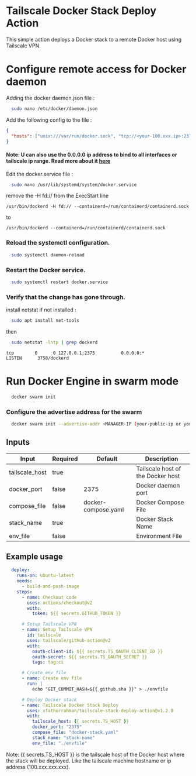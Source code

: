 # Tailscale Docker Stack Deploy Action

This simple action deploys a Docker stack to a remote Docker host using Tailscale VPN.

# Configure remote access for Docker daemon

Adding the docker daemon.json file :
```bash
  sudo nano /etc/docker/daemon.json
```

Add the following config to the file :
```json
{
  "hosts": ["unix:///var/run/docker.sock", "tcp://<your-100.xxx.ip>:2375"]
}
```

#### Note: U can also use the 0.0.0.0 ip address to bind to all interfaces or tailscale ip range. Read more about it [here](https://docs.docker.com/engine/daemon/remote-access/)

Edit the docker.service file :

```bash
  sudo nano /usr/lib/systemd/system/docker.service
```

remove the -H fd:// from the ExecStart line

```
/usr/bin/dockerd -H fd:// --containerd=/run/containerd/containerd.sock
```

to

```
/usr/bin/dockerd --containerd=/run/containerd/containerd.sock
```

### Reload the systemctl configuration.

```bash
  sudo systemctl daemon-reload
```

### Restart the Docker service.

```bash
  sudo systemctl restart docker.service
```

### Verify that the change has gone through.

install netstat if not installed :
```bash
  sudo apt install net-tools
```

then
    
```bash
  sudo netstat -lntp | grep dockerd
```
```
tcp        0      0 127.0.0.1:2375          0.0.0.0:*               LISTEN      3758/dockerd
```

# Run Docker Engine in swarm mode

```bash
  docker swarm init
```

### Configure the advertise address for the swarm

```bash
  docker swarm init --advertise-addr <MANAGER-IP (your-public-ip or your-private-ip)>
```

## Inputs

| Input          | Required | Default               | Description                          |
|----------------|----------|-----------------------|--------------------------------------|
| tailscale_host | true     |                       | Tailscale host of the Docker host    |
| docker_port    | false    | 2375                  | Docker daemon port                   |
| compose_file   | false    | docker-compose.yaml   | Docker Compose File                  |
| stack_name     | true     |                       | Docker Stack Name                    |
| env_file       | false    |                       | Environment File                     |

## Example usage

```yaml
  deploy:
    runs-on: ubuntu-latest
    needs:
      - build-and-push-image
    steps:
      - name: Checkout code
        uses: actions/checkout@v2
        with:
          token: ${{ secrets.GITHUB_TOKEN }}

      # Setup Tailscale VPN
      - name: Setup Tailscale VPN
        id: tailscale
        uses: tailscale/github-action@v2
        with:
          oauth-client-id: ${{ secrets.TS_OAUTH_CLIENT_ID }}
          oauth-secret: ${{ secrets.TS_OAUTH_SECRET }}
          tags: tag:ci

      # Create env file
      - name: Create env file
        run: |
          echo "GIT_COMMIT_HASH=${{ github.sha }}" > ./envfile

      # Deploy Docker stack
      - name: Tailscale Docker Stack Deploy
        uses: xfathurrahman/tailscale-stack-deploy-action@v1.2.0
        with:
          tailscale_host: {{ secrets.TS_HOST }} 
          docker_port: "2375"
          compose_file: "docker-stack.yaml"
          stack_name: "stack-name"
          env_file: "./envfile"
```

Note: {{ secrets.TS_HOST }} is the tailscale host of the Docker host where the stack will be deployed. Like the tailscale machine hostname or ip address (100.xxx.xxx.xxx).